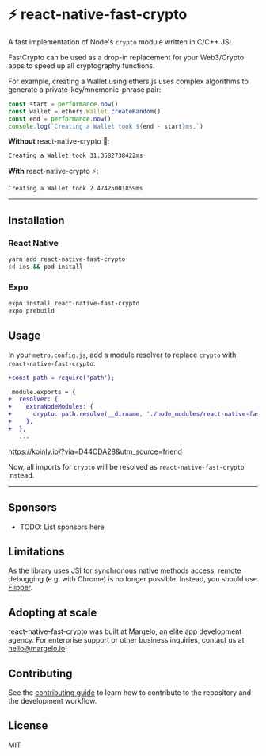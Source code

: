 # ⚡️ react-native-fast-crypto

A fast implementation of Node's `crypto` module written in C/C++ JSI.

FastCrypto can be used as a drop-in replacement for your Web3/Crypto apps to speed up all cryptography functions.

For example, creating a Wallet using ethers.js uses complex algorithms to generate a private-key/mnemonic-phrase pair:

```ts
const start = performance.now()
const wallet = ethers.Wallet.createRandom()
const end = performance.now()
console.log(`Creating a Wallet took ${end - start}ms.`)
```

**Without** react-native-crypto 🐢:

```
Creating a Wallet took 31.3582738422ms
```

**With** react-native-crypto ⚡️:

```
Creating a Wallet took 2.47425001859ms
```

---

## Installation

### React Native

```sh
yarn add react-native-fast-crypto
cd ios && pod install
```

### Expo

```sh
expo install react-native-fast-crypto
expo prebuild
```

## Usage

In your `metro.config.js`, add a module resolver to replace `crypto` with `react-native-fast-crypto`:

```diff
+const path = require('path');

 module.exports = {
+  resolver: {
+    extraNodeModules: {
+      crypto: path.resolve(__dirname, './node_modules/react-native-fast-crypto'),
+    },
+  },
   ...
```

https://koinly.io/?via=D44CDA28&utm_source=friend

Now, all imports for `crypto` will be resolved as `react-native-fast-crypto` instead.

---

## Sponsors

- TODO: List sponsors here

## Limitations

As the library uses JSI for synchronous native methods access, remote debugging (e.g. with Chrome) is no longer possible. Instead, you should use [Flipper](https://fbflipper.com).

## Adopting at scale

react-native-fast-crypto was built at Margelo, an elite app development agency. For enterprise support or other business inquiries, contact us at <a href="mailto:hello@margelo.io?subject=Adopting react-native-fast-crypto at scale">hello@margelo.io</a>!

## Contributing

See the [contributing guide](CONTRIBUTING.md) to learn how to contribute to the repository and the development workflow.

## License

MIT

